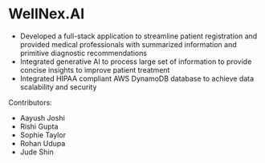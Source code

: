 # WellNex.AI

- Developed a full-stack application to streamline patient registration and provided medical professionals with summarized information and primitive diagnostic recommendations
- Integrated generative AI to process large set of information to provide concise insights to improve patient treatment
- Integrated HIPAA compliant AWS DynamoDB database to achieve data scalability and security

Contributors: 
- Aayush Joshi
- Rishi Gupta
- Sophie Taylor
- Rohan Udupa
- Jude Shin